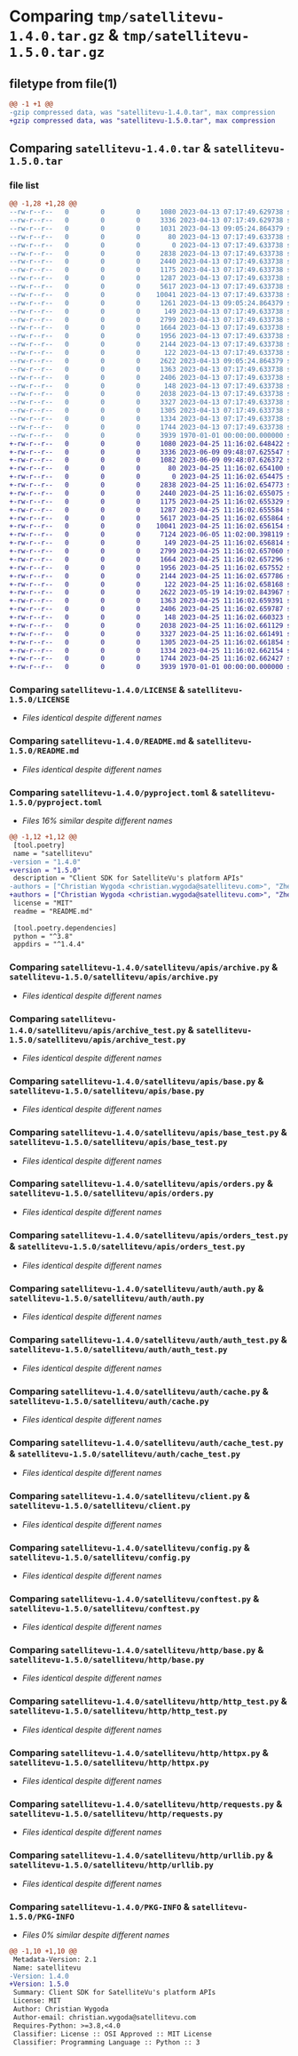 # Comparing `tmp/satellitevu-1.4.0.tar.gz` & `tmp/satellitevu-1.5.0.tar.gz`

## filetype from file(1)

```diff
@@ -1 +1 @@
-gzip compressed data, was "satellitevu-1.4.0.tar", max compression
+gzip compressed data, was "satellitevu-1.5.0.tar", max compression
```

## Comparing `satellitevu-1.4.0.tar` & `satellitevu-1.5.0.tar`

### file list

```diff
@@ -1,28 +1,28 @@
--rw-r--r--   0        0        0     1080 2023-04-13 07:17:49.629738 satellitevu-1.4.0/LICENSE
--rw-r--r--   0        0        0     3336 2023-04-13 07:17:49.629738 satellitevu-1.4.0/README.md
--rw-r--r--   0        0        0     1031 2023-04-13 09:05:24.864379 satellitevu-1.4.0/pyproject.toml
--rw-r--r--   0        0        0       80 2023-04-13 07:17:49.633738 satellitevu-1.4.0/satellitevu/__init__.py
--rw-r--r--   0        0        0        0 2023-04-13 07:17:49.633738 satellitevu-1.4.0/satellitevu/apis/__init__.py
--rw-r--r--   0        0        0     2838 2023-04-13 07:17:49.633738 satellitevu-1.4.0/satellitevu/apis/archive.py
--rw-r--r--   0        0        0     2440 2023-04-13 07:17:49.633738 satellitevu-1.4.0/satellitevu/apis/archive_test.py
--rw-r--r--   0        0        0     1175 2023-04-13 07:17:49.633738 satellitevu-1.4.0/satellitevu/apis/base.py
--rw-r--r--   0        0        0     1287 2023-04-13 07:17:49.633738 satellitevu-1.4.0/satellitevu/apis/base_test.py
--rw-r--r--   0        0        0     5617 2023-04-13 07:17:49.633738 satellitevu-1.4.0/satellitevu/apis/orders.py
--rw-r--r--   0        0        0    10041 2023-04-13 07:17:49.633738 satellitevu-1.4.0/satellitevu/apis/orders_test.py
--rw-r--r--   0        0        0     1261 2023-04-13 09:05:24.864379 satellitevu-1.4.0/satellitevu/apis/otm.py
--rw-r--r--   0        0        0      149 2023-04-13 07:17:49.633738 satellitevu-1.4.0/satellitevu/auth/__init__.py
--rw-r--r--   0        0        0     2799 2023-04-13 07:17:49.633738 satellitevu-1.4.0/satellitevu/auth/auth.py
--rw-r--r--   0        0        0     1664 2023-04-13 07:17:49.633738 satellitevu-1.4.0/satellitevu/auth/auth_test.py
--rw-r--r--   0        0        0     1956 2023-04-13 07:17:49.633738 satellitevu-1.4.0/satellitevu/auth/cache.py
--rw-r--r--   0        0        0     2144 2023-04-13 07:17:49.633738 satellitevu-1.4.0/satellitevu/auth/cache_test.py
--rw-r--r--   0        0        0      122 2023-04-13 07:17:49.633738 satellitevu-1.4.0/satellitevu/auth/exc.py
--rw-r--r--   0        0        0     2622 2023-04-13 09:05:24.864379 satellitevu-1.4.0/satellitevu/client.py
--rw-r--r--   0        0        0     1363 2023-04-13 07:17:49.633738 satellitevu-1.4.0/satellitevu/config.py
--rw-r--r--   0        0        0     2406 2023-04-13 07:17:49.633738 satellitevu-1.4.0/satellitevu/conftest.py
--rw-r--r--   0        0        0      148 2023-04-13 07:17:49.633738 satellitevu-1.4.0/satellitevu/http/__init__.py
--rw-r--r--   0        0        0     2038 2023-04-13 07:17:49.633738 satellitevu-1.4.0/satellitevu/http/base.py
--rw-r--r--   0        0        0     3327 2023-04-13 07:17:49.633738 satellitevu-1.4.0/satellitevu/http/http_test.py
--rw-r--r--   0        0        0     1305 2023-04-13 07:17:49.633738 satellitevu-1.4.0/satellitevu/http/httpx.py
--rw-r--r--   0        0        0     1334 2023-04-13 07:17:49.633738 satellitevu-1.4.0/satellitevu/http/requests.py
--rw-r--r--   0        0        0     1744 2023-04-13 07:17:49.633738 satellitevu-1.4.0/satellitevu/http/urllib.py
--rw-r--r--   0        0        0     3939 1970-01-01 00:00:00.000000 satellitevu-1.4.0/PKG-INFO
+-rw-r--r--   0        0        0     1080 2023-04-25 11:16:02.648422 satellitevu-1.5.0/LICENSE
+-rw-r--r--   0        0        0     3336 2023-06-09 09:48:07.625547 satellitevu-1.5.0/README.md
+-rw-r--r--   0        0        0     1082 2023-06-09 09:48:07.626372 satellitevu-1.5.0/pyproject.toml
+-rw-r--r--   0        0        0       80 2023-04-25 11:16:02.654100 satellitevu-1.5.0/satellitevu/__init__.py
+-rw-r--r--   0        0        0        0 2023-04-25 11:16:02.654475 satellitevu-1.5.0/satellitevu/apis/__init__.py
+-rw-r--r--   0        0        0     2838 2023-04-25 11:16:02.654773 satellitevu-1.5.0/satellitevu/apis/archive.py
+-rw-r--r--   0        0        0     2440 2023-04-25 11:16:02.655075 satellitevu-1.5.0/satellitevu/apis/archive_test.py
+-rw-r--r--   0        0        0     1175 2023-04-25 11:16:02.655329 satellitevu-1.5.0/satellitevu/apis/base.py
+-rw-r--r--   0        0        0     1287 2023-04-25 11:16:02.655584 satellitevu-1.5.0/satellitevu/apis/base_test.py
+-rw-r--r--   0        0        0     5617 2023-04-25 11:16:02.655864 satellitevu-1.5.0/satellitevu/apis/orders.py
+-rw-r--r--   0        0        0    10041 2023-04-25 11:16:02.656154 satellitevu-1.5.0/satellitevu/apis/orders_test.py
+-rw-r--r--   0        0        0     7124 2023-06-05 11:02:00.398119 satellitevu-1.5.0/satellitevu/apis/otm.py
+-rw-r--r--   0        0        0      149 2023-04-25 11:16:02.656814 satellitevu-1.5.0/satellitevu/auth/__init__.py
+-rw-r--r--   0        0        0     2799 2023-04-25 11:16:02.657060 satellitevu-1.5.0/satellitevu/auth/auth.py
+-rw-r--r--   0        0        0     1664 2023-04-25 11:16:02.657296 satellitevu-1.5.0/satellitevu/auth/auth_test.py
+-rw-r--r--   0        0        0     1956 2023-04-25 11:16:02.657552 satellitevu-1.5.0/satellitevu/auth/cache.py
+-rw-r--r--   0        0        0     2144 2023-04-25 11:16:02.657786 satellitevu-1.5.0/satellitevu/auth/cache_test.py
+-rw-r--r--   0        0        0      122 2023-04-25 11:16:02.658168 satellitevu-1.5.0/satellitevu/auth/exc.py
+-rw-r--r--   0        0        0     2622 2023-05-19 14:19:02.843967 satellitevu-1.5.0/satellitevu/client.py
+-rw-r--r--   0        0        0     1363 2023-04-25 11:16:02.659391 satellitevu-1.5.0/satellitevu/config.py
+-rw-r--r--   0        0        0     2406 2023-04-25 11:16:02.659787 satellitevu-1.5.0/satellitevu/conftest.py
+-rw-r--r--   0        0        0      148 2023-04-25 11:16:02.660323 satellitevu-1.5.0/satellitevu/http/__init__.py
+-rw-r--r--   0        0        0     2038 2023-04-25 11:16:02.661129 satellitevu-1.5.0/satellitevu/http/base.py
+-rw-r--r--   0        0        0     3327 2023-04-25 11:16:02.661491 satellitevu-1.5.0/satellitevu/http/http_test.py
+-rw-r--r--   0        0        0     1305 2023-04-25 11:16:02.661854 satellitevu-1.5.0/satellitevu/http/httpx.py
+-rw-r--r--   0        0        0     1334 2023-04-25 11:16:02.662154 satellitevu-1.5.0/satellitevu/http/requests.py
+-rw-r--r--   0        0        0     1744 2023-04-25 11:16:02.662427 satellitevu-1.5.0/satellitevu/http/urllib.py
+-rw-r--r--   0        0        0     3939 1970-01-01 00:00:00.000000 satellitevu-1.5.0/PKG-INFO
```

### Comparing `satellitevu-1.4.0/LICENSE` & `satellitevu-1.5.0/LICENSE`

 * *Files identical despite different names*

### Comparing `satellitevu-1.4.0/README.md` & `satellitevu-1.5.0/README.md`

 * *Files identical despite different names*

### Comparing `satellitevu-1.4.0/pyproject.toml` & `satellitevu-1.5.0/pyproject.toml`

 * *Files 16% similar despite different names*

```diff
@@ -1,12 +1,12 @@
 [tool.poetry]
 name = "satellitevu"
-version = "1.4.0"
+version = "1.5.0"
 description = "Client SDK for SatelliteVu's platform APIs"
-authors = ["Christian Wygoda <christian.wygoda@satellitevu.com>", "Zhelini Sivanesan <zhelini.sivanesan@satellitevu.com>"]
+authors = ["Christian Wygoda <christian.wygoda@satellitevu.com>", "Zhelini Sivanesan <zhelini.sivanesan@satellitevu.com>", "James Harrison <james.harrison@satellitevu.com>"]
 license = "MIT"
 readme = "README.md"
 
 [tool.poetry.dependencies]
 python = "^3.8"
 appdirs = "^1.4.4"
```

### Comparing `satellitevu-1.4.0/satellitevu/apis/archive.py` & `satellitevu-1.5.0/satellitevu/apis/archive.py`

 * *Files identical despite different names*

### Comparing `satellitevu-1.4.0/satellitevu/apis/archive_test.py` & `satellitevu-1.5.0/satellitevu/apis/archive_test.py`

 * *Files identical despite different names*

### Comparing `satellitevu-1.4.0/satellitevu/apis/base.py` & `satellitevu-1.5.0/satellitevu/apis/base.py`

 * *Files identical despite different names*

### Comparing `satellitevu-1.4.0/satellitevu/apis/base_test.py` & `satellitevu-1.5.0/satellitevu/apis/base_test.py`

 * *Files identical despite different names*

### Comparing `satellitevu-1.4.0/satellitevu/apis/orders.py` & `satellitevu-1.5.0/satellitevu/apis/orders.py`

 * *Files identical despite different names*

### Comparing `satellitevu-1.4.0/satellitevu/apis/orders_test.py` & `satellitevu-1.5.0/satellitevu/apis/orders_test.py`

 * *Files identical despite different names*

### Comparing `satellitevu-1.4.0/satellitevu/auth/auth.py` & `satellitevu-1.5.0/satellitevu/auth/auth.py`

 * *Files identical despite different names*

### Comparing `satellitevu-1.4.0/satellitevu/auth/auth_test.py` & `satellitevu-1.5.0/satellitevu/auth/auth_test.py`

 * *Files identical despite different names*

### Comparing `satellitevu-1.4.0/satellitevu/auth/cache.py` & `satellitevu-1.5.0/satellitevu/auth/cache.py`

 * *Files identical despite different names*

### Comparing `satellitevu-1.4.0/satellitevu/auth/cache_test.py` & `satellitevu-1.5.0/satellitevu/auth/cache_test.py`

 * *Files identical despite different names*

### Comparing `satellitevu-1.4.0/satellitevu/client.py` & `satellitevu-1.5.0/satellitevu/client.py`

 * *Files identical despite different names*

### Comparing `satellitevu-1.4.0/satellitevu/config.py` & `satellitevu-1.5.0/satellitevu/config.py`

 * *Files identical despite different names*

### Comparing `satellitevu-1.4.0/satellitevu/conftest.py` & `satellitevu-1.5.0/satellitevu/conftest.py`

 * *Files identical despite different names*

### Comparing `satellitevu-1.4.0/satellitevu/http/base.py` & `satellitevu-1.5.0/satellitevu/http/base.py`

 * *Files identical despite different names*

### Comparing `satellitevu-1.4.0/satellitevu/http/http_test.py` & `satellitevu-1.5.0/satellitevu/http/http_test.py`

 * *Files identical despite different names*

### Comparing `satellitevu-1.4.0/satellitevu/http/httpx.py` & `satellitevu-1.5.0/satellitevu/http/httpx.py`

 * *Files identical despite different names*

### Comparing `satellitevu-1.4.0/satellitevu/http/requests.py` & `satellitevu-1.5.0/satellitevu/http/requests.py`

 * *Files identical despite different names*

### Comparing `satellitevu-1.4.0/satellitevu/http/urllib.py` & `satellitevu-1.5.0/satellitevu/http/urllib.py`

 * *Files identical despite different names*

### Comparing `satellitevu-1.4.0/PKG-INFO` & `satellitevu-1.5.0/PKG-INFO`

 * *Files 0% similar despite different names*

```diff
@@ -1,10 +1,10 @@
 Metadata-Version: 2.1
 Name: satellitevu
-Version: 1.4.0
+Version: 1.5.0
 Summary: Client SDK for SatelliteVu's platform APIs
 License: MIT
 Author: Christian Wygoda
 Author-email: christian.wygoda@satellitevu.com
 Requires-Python: >=3.8,<4.0
 Classifier: License :: OSI Approved :: MIT License
 Classifier: Programming Language :: Python :: 3
```

